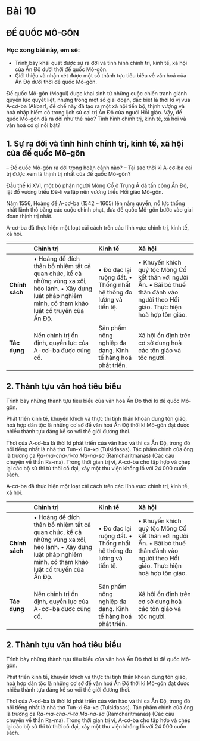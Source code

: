 # Bài 10
## ĐẾ QUỐC MÔ-GÔN

### Học xong bài này, em sẽ:
*   Trình bày khái quát được sự ra đời và tình hình chính trị, kinh tế, xã hội của Ấn Độ dưới thời đế quốc Mô-gôn.
*   Giới thiệu và nhận xét được một số thành tựu tiêu biểu về văn hoá của Ấn Độ dưới thời đế quốc Mô-gôn.

Đế quốc Mô-gôn (Mogul) được khai sinh từ những cuộc chiến tranh giành quyền lực quyết liệt, nhưng trong một số giai đoạn, đặc biệt là thời kì vị vua A-cơ-ba (Akbar), đế chế này đã tạo ra một xã hội tiến bộ, thịnh vượng và hoà nhập hiếm có trong lịch sử cai trị Ấn Độ của người Hồi giáo. Vậy, đế quốc Mô-gôn đã ra đời như thế nào? Tình hình chính trị, kinh tế, xã hội và văn hoá có gì nổi bật?

## 1. Sự ra đời và tình hình chính trị, kinh tế, xã hội của đế quốc Mô-gôn

– Đế quốc Mô-gôn ra đời trong hoàn cảnh nào?
– Tại sao thời kì A-cơ-ba cai trị được xem là thịnh trị nhất của đế quốc Mô-gôn?

Đầu thế kỉ XVI, một bộ phận người Mông Cổ ở Trung Á đã tấn công Ấn Độ, lật đổ vương triều Đê-li và lập nên vương triều Hồi giáo Mô-gôn.

Năm 1556, Hoàng đế A-cơ-ba (1542 – 1605) lên nắm quyền, nỗ lực thống nhất lãnh thổ bằng các cuộc chinh phạt, đưa đế quốc Mô-gôn bước vào giai đoạn thịnh trị nhất.

A-cơ-ba đã thực hiện một loạt cải cách trên các lĩnh vực: chính trị, kinh tế, xã hội.

|            | Chính trị                                                  | Kinh tế                                       | Xã hội                                             |
| :--------- | :--------------------------------------------------------- | :-------------------------------------------- | :------------------------------------------------- |
| **Chính sách** | • Hoàng đế đích thân bổ nhiệm tất cả quan chức, kể cả những vùng xa xôi, hẻo lánh. • Xây dựng luật pháp nghiêm minh, có tham khảo luật cổ truyền của Ấn Độ. | • Đo đạc lại ruộng đất. • Thống nhất hệ thống đo lường và tiền tệ. | • Khuyến khích quý tộc Mông Cổ kết thân với người Ấn. • Bãi bỏ thuế thân đánh vào người theo Hồi giáo. Thực hiện hoà hợp tôn giáo. |
| **Tác dụng**   | Nền chính trị ổn định, quyền lực của A-cơ-ba được củng cố. | Sản phẩm nông nghiệp đa dạng. Kinh tế hàng hoá phát triển. | Xã hội ổn định trên cơ sở dung hoà các tôn giáo và tộc người.     |

## 2. Thành tựu văn hoá tiêu biểu

Trình bày những thành tựu tiêu biểu của văn hoá Ấn Độ thời kì đế quốc Mô-gôn.

Phát triển kinh tế, khuyến khích và thực thi tinh thần khoan dung tôn giáo, hoà hợp dân tộc là những cơ sở để văn hoá Ấn Độ thời kì Mô-gôn đạt được nhiều thành tựu đáng kể so với thế giới đương thời.

Thời của A-cơ-ba là thời kì phát triển của văn hào và thi ca Ấn Độ, trong đó nổi tiếng nhất là nhà thơ Tun-xi Đa-xơ (Tulsidasas). Tác phẩm chính của ông là trường ca *Ra-ma-cha-ri-ta Ma-na-sa* (Ramcharitmanas) (Các câu chuyện về thần Ra-ma). Trong thời gian trị vì, A-cơ-ba cho tập hợp và chép lại các bộ sử thi từ thời cổ đại, xây một thư viện khổng lồ với 24 000 cuốn sách.

A-cơ-ba đã thực hiện một loạt cải cách trên các lĩnh vực: chính trị, kinh tế, xã hội.

|            | Chính trị                                                  | Kinh tế                                       | Xã hội                                             |
| :--------- | :--------------------------------------------------------- | :-------------------------------------------- | :------------------------------------------------- |
| **Chính sách** | • Hoàng đế đích thân bổ nhiệm tất cả quan chức, kể cả những vùng xa xôi, hẻo lánh. • Xây dựng luật pháp nghiêm minh, có tham khảo luật cổ truyền của Ấn Độ. | • Đo đạc lại ruộng đất. • Thống nhất hệ thống đo lường và tiền tệ. | • Khuyến khích quý tộc Mông Cổ kết thân với người Ấn. • Bãi bỏ thuế thân đánh vào người theo Hồi giáo. Thực hiện hoà hợp tôn giáo. |
| **Tác dụng**   | Nền chính trị ổn định, quyền lực của A-cơ-ba được củng cố. | Sản phẩm nông nghiệp đa dạng. Kinh tế hàng hoá phát triển. | Xã hội ổn định trên cơ sở dung hoà các tôn giáo và tộc người.     |

## 2. Thành tựu văn hoá tiêu biểu

Trình bày những thành tựu tiêu biểu của văn hoá Ấn Độ thời kì đế quốc Mô-gôn.

Phát triển kinh tế, khuyến khích và thực thi tinh thần khoan dung tôn giáo, hoà hợp dân tộc là những cơ sở để văn hoá Ấn Độ thời kì Mô-gôn đạt được nhiều thành tựu đáng kể so với thế giới đương thời.

Thời của A-cơ-ba là thời kì phát triển của văn hào và thi ca Ấn Độ, trong đó nổi tiếng nhất là nhà thơ Tun-xi Đa-xơ (Tulsidasas). Tác phẩm chính của ông là trường ca *Ra-ma-cha-ri-ta Ma-na-sa* (Ramcharitmanas) (Các câu chuyện về thần Ra-ma). Trong thời gian trị vì, A-cơ-ba cho tập hợp và chép lại các bộ sử thi từ thời cổ đại, xây một thư viện khổng lồ với 24 000 cuốn sách.
